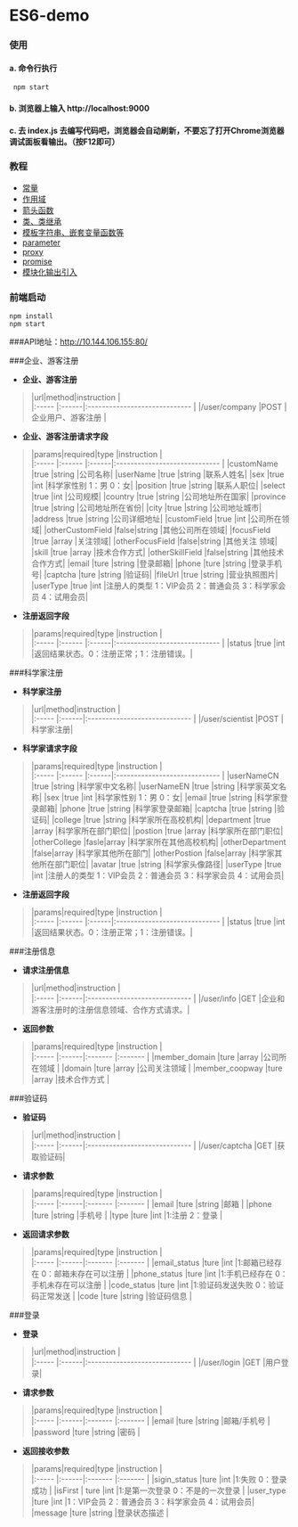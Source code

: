 # ES6-demo
### 使用
#### a. 命令行执行<br>
     npm start
#### b. 浏览器上输入 http://localhost:9000
#### c. 去 index.js 去编写代码吧，浏览器会自动刷新，不要忘了打开Chrome浏览器调试面板看输出。（按F12即可）

### 教程

* [常量](https://github.com/LinkChenzy/ES6-demo/blob/master/source/const.js)
* [作用域](https://github.com/LinkChenzy/ES6-demo/blob/master/source/scope.js)
* [箭头函数](https://github.com/LinkChenzy/ES6-demo/blob/master/source/arrow-function.js)
* [类、类继承](https://github.com/LinkChenzy/ES6-demo/blob/master/source/class.js)
* [模板字符串、嵌套变量函数等](https://github.com/LinkChenzy/ES6-demo/blob/master/source/template-string.js)
* [parameter](https://github.com/LinkChenzy/ES6-demo/blob/master/source/parameter.js)
* [proxy](https://github.com/LinkChenzy/ES6-demo/blob/master/source/proxy.js)
* [promise](https://github.com/LinkChenzy/ES6-demo/blob/master/source/promise.js)
* [模块化输出引入](https://github.com/LinkChenzy/ES6-demo/blob/master/source/modules)  

### 前端启动
```
npm install 
npm start
```

###API地址：http://10.144.106.155:80/


###企业、游客注册
- **企业、游客注册**
> |url|method|instruction |   
|:-----   |:------|:-----------------------------  |
|/user/company  |POST    |企业用户、游客注册 |

- **企业、游客注册请求字段**
> |params|required|type |instruction |   
|:-----   |:------ |:------|:-----------------------------  |
|customName             |true |string    |公司名称|
|userName               |true |string    |联系人姓名|
|sex                    |true |int       |科学家性别 1：男 0：女|
|position               |true |string    |联系人职位|
|select                 |true |int       |公司规模|
|country                |true |string    |公司地址所在国家|
|province               |true |string    |公司地址所在省份|
|city                   |true |string    |公司地址城市|
|address                |true |string    |公司详细地址|
|customField            |true |int       |公司所在领域|
|otherCustomField       |false|string    |其他公司所在领域|
|focusField             |true |array     |关注领域|
|otherFocusField        |false|string    |其他关注 领域|
|skill                  |true |array     |技术合作方式|
|otherSkillField        |false|string    |其他技术合作方式|
|email                  |ture |string    |登录邮箱|
|phone                  |ture |string    |登录手机号|
|captcha                |ture |string    |验证码|
|fileUrl                |true |string    |营业执照图片|
|userType               |true |int       |注册人的类型 1：VIP会员 2：普通会员 3：科学家会员 4：试用会员|

- **注册返回字段**
> |params|required|type |instruction |   
|:-----   |:------ |:------|:-----------------------------  |
|status   |true |int    |返回结果状态。0：注册正常；1：注册错误。|

###科学家注册
- **科学家注册**
> |url|method|instruction |   
|:-----   |:------|:-----------------------------  |
|/user/scientist  |POST    |科学家注册|

- **科学家请求字段**
> |params|required|type |instruction |   
|:-----   |:------ |:------|:-----------------------------  |
|userNameCN        |true |string    |科学家中文名称|
|userNameEN        |true |string    |科学家英文名称|
|sex               |true |int       |科学家性别 1：男 0：女|
|email             |true |string    |科学家登录邮箱|
|phone             |true |string    |科学家登录邮箱|
|captcha           |true |string    |验证码|
|college           |true |string    |科学家所在高校机构|
|department        |true |array     |科学家所在部门职位|
|postion           |true |array     |科学家所在部门职位|
|otherCollege      |fasle|array     |科学家所在其他高校机构|
|otherDepartment   |false|array     |科学家其他所在部门|
|otherPostion      |false|array     |科学家其他所在部门职位|
|avatar            |true |string    |科学家头像路径|
|userType          |true |int       |注册人的类型 1：VIP会员 2：普通会员 3：科学家会员 4：试用会员|

- **注册返回字段**
> |params|required|type |instruction |   
|:-----   |:------ |:------|:-----------------------------  |
|status   |true |int    |返回结果状态。0：注册正常；1：注册错误。|

###注册信息
- **请求注册信息**
> |url|method|instruction |   
|:-----   |:------|:-----------------------------  |
|/user/info   |GET    |企业和游客注册时的注册信息领域、合作方式请求。|

- **返回参数**
> |params|required|type |instruction |    
|:-----   |:------|:------- |:------- |
|member_domain  |ture    |array |公司所在领域 |
|domain         |ture    |array |公司关注领域 | 
|member_coopway |ture    |array |技术合作方式 | 

###验证码
- **验证码**
> |url|method|instruction |   
|:-----   |:------|:-----------------------------  |
|/user/captcha  |GET    |获取验证码|

- **请求参数**
> |params|required|type |instruction |    
|:-----   |:------|:------- |:------- |
|email    |ture    |string  |邮箱 |
|phone    |ture    |string  |手机号 | 
|type     |ture    |int     |1:注册 2：登录 | 

- **返回请求参数**
> |params|required|type |instruction |    
|:-----   |:------|:------- |:------- |
|email_status  |ture |int       |1:邮箱已经存在  0：邮箱未存在可以注册  |
|phone_status  |ture |int       |1:手机已经存在  0：手机未存在可以注册 | 
|code_status   |ture |int       |1:验证码发送失败  0：验证码正常发送 | 
|code          |ture |string    |验证码信息 | 

###登录
- **登录**
> |url|method|instruction |   
|:-----  |:------|:-----------------------------  |
|/user/login  |GET    |用户登录|

- **请求参数**
> |params|required|type |instruction |    
|:-----   |:------|:------- |:------- |
|email    |ture   |string   |邮箱/手机号  |
|password |ture   |string   |密码 | 

- **返回接收参数**
> |params|required|type |instruction |    
|:-----   |:------|:------- |:------- |
|sigin_status |ture   |int        |1:失败  0：登录成功 | 
|isFirst      | ture  |int        |1:是第一次登录  0：不是的一次登录 | 
|user_type    |ture   |int        |1：VIP会员 2：普通会员 3：科学家会员 4：试用会员| 
|message      |ture   |string     |登录状态描述 | 



